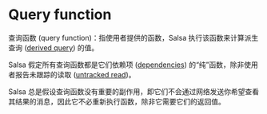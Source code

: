 <!-- master#68cb5e9 --->

# Query function

查询函数 (query function)：指使用者提供的函数，Salsa 执行该函数来计算派生查询 ([derived query]) 的值。

Salsa 假定所有查询函数都是它们依赖项 ([dependencies]) 的“纯”函数，除非使用者报告未跟踪的读取 ([untracked read])。

Salsa 总是假设查询函数没有重要的副作用，即它们不会通过网络发送你希望查看其结果的消息，因此它不必重新执行函数，除非它需要它们的返回值。

[derived query]: ./derived_query.md
[dependencies]: ./dependency.md
[untracked read]: ./untracked.md
